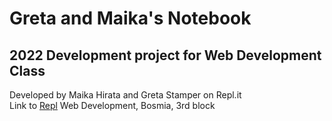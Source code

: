# Greta and Maika's Notebook
## 2022 Development project for Web Development Class 

Developed by Maika Hirata and Greta Stamper on Repl.it  
Link to [Repl](https://greta-and-maikas-notebook.uni-mairata.repl.co/)
Web Development, Bosmia, 3rd block